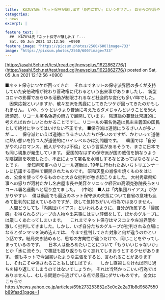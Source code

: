 ```yaml
---
title:  KAZUYA氏「ネット保守が醸し出す「身内に甘い」というダサさ。」　自分らの犯罪やデマ拡散を棚に上げてマスコミや左派を批判  
categories:
- news
excerpt: |
  
feature_text: |
  ##  KAZUYA氏「ネット保守が醸し出す「...
  Sat, 05 Jun 2021 12:12:56  +0900
feature_image: "https://picsum.photos/2560/600?image=733"
image: "https://picsum.photos/2560/600?image=733"
---
```


[https://asahi.5ch.net/test/read.cgi/newsplus/1622862776/](https://asahi.5ch.net/test/read.cgi/newsplus/1622862776/)
posted on Sat, 05 Jun 2021 12:12:56  +0900

<!--more-->

■ネット保守にツケが回ってきた 　それまでネットの保守派界隈の多くが支持していた安倍政権が終わり菅政権に代わるという出来事がありましたし、 新型コロナの影響であらゆる活動が制限されるなど社会的な変化も多い1年でした。 　因果応報といいますか、散々左派を馬鹿にしてきたツケが回ってきたのかもしれません。 いや、ツケというより普通に考えたらダメじゃんということを米大統領選、リコール署名偽造の両方で展開しています。 陰謀論の蔓延は常識的に考えればおかしいとわかることですし、リコールの署名偽造は民主主義国の国民として絶対にやってはいけない不正です。 ■保守派は道徳にうるさい人が多いが…… 　保守派といえば道徳にうるさい人たちが多いのですが、かといって道徳に熱い想いを持つ人が道徳的にハイレベルかは別問題です。 　韓国では「自分がやればロマンス、他人がやれば不倫」という言葉があるそうで、まさに日本でも同じ現象が発生しています。 愛国的なはずの保守派が国の威信を損なうような陰謀論を吹聴したり、不正によって署名を水増しするなどあってはならないことです。 　愛知県知事へのリコール運動は、’19年に行われたあいちトリエンナーレに抗議する意味で展開されたものです。 昭和天皇の肖像を焼くものをはじめ、公金を使ってやるものかと大きな批判が巻き起こりました。 大村秀章県知事への怒りが河村たかし名古屋市長や美容クリニック経営の高須克弥院長らをリコール署名運動へと駆り立てました。 （中略） ■人は「内集団バイアス」がかかりやすい 　僕は動画でも最近のネット保守派の失態について自省の意味も込めて批判的に捉えているのですが、決して気持ちがいい行為ではありません。 　人間どうしても「内集団バイアス」といわれるように、自分が所属する「帰属感」を得られるグループの人物や出来事には甘い評価をして、ほかのグループには厳しくあたってしまいます。 　これまでネット保守はマスコミや左派界隈を激しく批判してきました。しかし、いざ自分たちのグループが批判される立場になるとダンマリを決め込んでは、 今まで批判してきた対象と何が違うのかという話です。結局突き詰めると、思考の方向性が違うだけで、同じことをやってしまっているのです。 　日本人は後ろめたいことについて「もういいじゃないか」とか「水に流そう」で検証も振り返りもなく忘れてしまおうとするクセがあります。 僕もネットで今回書いたような主張をすると、言われることがありますし、それこそ中傷されることもしばしばです。 　しかし直視しなければ同じ過ちを繰り返してしまうのではないでしょうか。 それは当然かっこいい行為ではありませんし、むしろ問題から逃げている点で最高にダサいものです。 全文はこちらで https://news.yahoo.co.jp/articles/69b273253852e3e0c2e2a31b8d9587550b89faad?page=1
